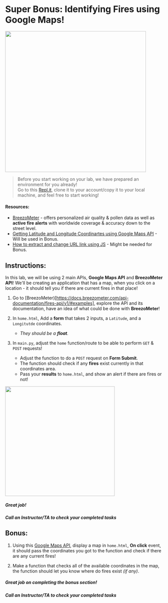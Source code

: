 # Super Bonus: Identifying Fires using Google Maps!

<img src="https://www.dailynews.com/wp-content/uploads/2017/12/ldn-l-skirball-1207-ec-175628.jpg?w=526" width="450">


> Before you start working on your lab, we have prepared an environment for you already!   
> Go to this [Repl.it](https://repl.it/@Loai17/API-Labs-Setup), clone it to your account/copy it to your local machine, and feel free to start working!  
  
  
#### Resources:  
- [BreezoMeter](https://docs.breezometer.com/api-documentation/fires-api/v1/#examples) - offers personalized air quality & pollen data as well as **active fire alerts** with worldwide coverage & accuracy down to the street level.
- [Getting Latitude and Longitude Coordinartes using Google Maps API](https://developers.google.com/maps/documentation/javascript/examples/event-click-latlng) - Will be used in Bonus.
- [How to extract and change URL link using JS](https://stackoverflow.com/questions/30137059/how-can-i-extract-and-then-change-the-url-path-using-javascript#:~:text=function%20changeURL()%20%7B%20var%20theURL%20%3D%20window.,you%20won't%20see%20undefined.) - Might be needed for Bonus.

## Instructions:

In this lab, we will be using 2 main APIs, **Google Maps API** and **BreezoMeter API**!
We'll be creating an application that has a map, when you click on a location - it should tell you if there are current fires in that place! 

1. Go to [BreezoMeter)[https://docs.breezometer.com/api-documentation/fires-api/v1/#examples], explore the API and its documentation, have an idea of what could be done with **BreezoMeter**!

2. In `home.html`, Add a **form** that takes 2 inputs, a `Latitude`, and a `Longitutde` coordinates.
    - *They should be a **float**.*

3. In `main.py`, adjust the `home` function/route to be able to perform `GET` & `POST` requests!
    - Adjust the function to do a `POST` request on **Form Submit**.
    - The function should check if any **fires** exist currently in that coordinates area.
    - Pass your **results** to `home.html`, and show an alert if there are fires or not!

<img src="https://s.abcnews.com/images/International/AustralianWildfires_v01_sd_hpMain_16x9_992.jpg" width="350">  
    

##### Great job!
##### Call an Instructor/TA to check your completed tasks
 

## Bonus:
1. Using this [Google Maps API](https://developers.google.com/maps/documentation/javascript/examples/event-click-latlng), display a map in `home.html`, **On click** event, it should pass the coordinates you got to the function and check if there are any current fires!

2. Make a function that checks all of the available coordinates in the map, the function should let you know where do fires exist *(if any)*.


##### Great job on completing the bonus section!
##### Call an Instructor/TA to check your completed tasks
